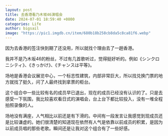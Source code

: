 ```yaml
---
layout: post
title: 去香港看乃木坂46演唱会
date: 2024-07-01 18:59:40 +0800
categories: Life
author: bigsail
image: "https://pic1.imgdb.cn/item/680b18b258cb8da5c8ca81f6.webp"
---
```

因为去香港的签注快到期了还没用，所以就找个理由去了一趟香港。

我并不是乃木坂46的粉丝，不过有几首歌听过，觉得挺好听的。例如《シンクロニシティ》、《きっかけ》、《チャンスは平等》。

场地是香港会议展览中心，一个标志性建筑，内部非常巨大，所以找兑换门票的地方就找了挺久，问了人最终找到拿票的柜台。

这个组合中一些比较有名的成员早已退出，现在的成员已经没有认识的了。只是去感受一下氛围，我比较喜欢看日式的演唱会，台上台下都比较投入，没有一堆全程拍照录像的人。

场地没有满座，人气相比以前还是有下滑的。中间有一段发言让我感觉到现成员还是比较谦虚的。她们很清楚的知道现在依然有人气是依靠以前成员的积累，是因为以前成员唱的那些老歌。瞬间还是让我对这个组合有了一些好感。
